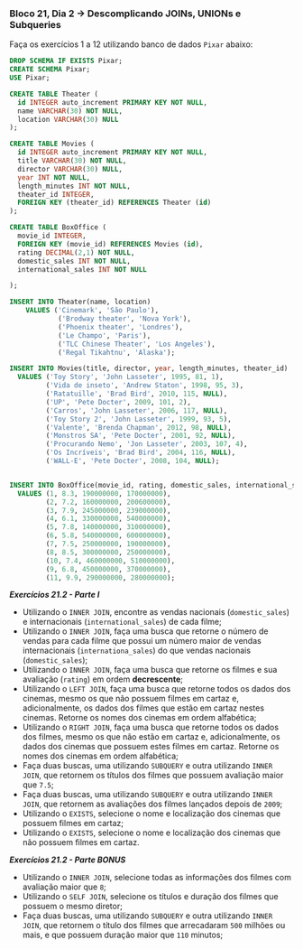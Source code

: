 ### Bloco 21, Dia 2 -> Descomplicando JOINs, UNIONs e Subqueries

Faça os exercícios 1 a 12 utilizando banco de dados `Pixar` abaixo:

```sql
DROP SCHEMA IF EXISTS Pixar;
CREATE SCHEMA Pixar;
USE Pixar;

CREATE TABLE Theater (
  id INTEGER auto_increment PRIMARY KEY NOT NULL,
  name VARCHAR(30) NOT NULL,
  location VARCHAR(30) NULL
);

CREATE TABLE Movies (
  id INTEGER auto_increment PRIMARY KEY NOT NULL,
  title VARCHAR(30) NOT NULL,
  director VARCHAR(30) NULL,
  year INT NOT NULL,
  length_minutes INT NOT NULL,
  theater_id INTEGER,
  FOREIGN KEY (theater_id) REFERENCES Theater (id)
);

CREATE TABLE BoxOffice (
  movie_id INTEGER,
  FOREIGN KEY (movie_id) REFERENCES Movies (id),
  rating DECIMAL(2,1) NOT NULL,
  domestic_sales INT NOT NULL,
  international_sales INT NOT NULL

);

INSERT INTO Theater(name, location)
    VALUES ('Cinemark', 'São Paulo'),
            ('Brodway theater', 'Nova York'),
            ('Phoenix theater', 'Londres'),
            ('Le Champo', 'Paris'),
            ('TLC Chinese Theater', 'Los Angeles'),
            ('Regal Tikahtnu', 'Alaska');

INSERT INTO Movies(title, director, year, length_minutes, theater_id)
  VALUES ('Toy Story', 'John Lasseter', 1995, 81, 1),
         ('Vida de inseto', 'Andrew Staton', 1998, 95, 3),
         ('Ratatuille', 'Brad Bird', 2010, 115, NULL),
         ('UP', 'Pete Docter', 2009, 101, 2),
         ('Carros', 'John Lasseter', 2006, 117, NULL),
         ('Toy Story 2', 'John Lasseter', 1999, 93, 5),
         ('Valente', 'Brenda Chapman', 2012, 98, NULL),
         ('Monstros SA', 'Pete Docter', 2001, 92, NULL),
         ('Procurando Nemo', 'Jon Lasseter', 2003, 107, 4),
         ('Os Incríveis', 'Brad Bird', 2004, 116, NULL),
         ('WALL-E', 'Pete Docter', 2008, 104, NULL);


INSERT INTO BoxOffice(movie_id, rating, domestic_sales, international_sales)
  VALUES (1, 8.3, 190000000, 170000000),
         (2, 7.2, 160000000, 200600000),
         (3, 7.9, 245000000, 239000000),
         (4, 6.1, 330000000, 540000000),
         (5, 7.8, 140000000, 310000000),
         (6, 5.8, 540000000, 600000000),
         (7, 7.5, 250000000, 190000000),
         (8, 8.5, 300000000, 250000000),
         (10, 7.4, 460000000, 510000000),
         (9, 6.8, 450000000, 370000000),
         (11, 9.9, 290000000, 280000000);
```


_**Exercícios 21.2 - Parte I**_

 - Utilizando o `INNER JOIN`, encontre as vendas nacionais (`domestic_sales`) e internacionais (`international_sales`) de cada filme;
 - Utilizando o `INNER JOIN`, faça uma busca que retorne o número de vendas para cada filme que possui um número maior de vendas internacionais (`internationa_sales`) do que vendas nacionais (`domestic_sales`);
 - Utilizando o `INNER JOIN`, faça uma busca que retorne os filmes e sua avaliação (`rating`) em ordem **decrescente**;
 - Utilizando o `LEFT JOIN`, faça uma busca que retorne todos os dados dos cinemas, mesmo os que não possuem filmes em cartaz e, adicionalmente, os dados dos filmes que estão em cartaz nestes cinemas. Retorne os nomes dos cinemas em ordem alfabética;
 - Utilizando o `RIGHT JOIN`, faça uma busca que retorne todos os dados dos filmes, mesmo os que não estão em cartaz e, adicionalmente, os dados dos cinemas que possuem estes filmes em cartaz. Retorne os nomes dos cinemas em ordem alfabética;
 - Faça duas buscas, uma utilizando `SUBQUERY` e outra utilizando `INNER JOIN`, que retornem os títulos dos filmes que possuem avaliação maior que `7.5`;
 - Faça duas buscas, uma utilizando `SUBQUERY` e outra utilizando `INNER JOIN`, que retornem as avaliações dos filmes lançados depois de `2009`;
 - Utilizando o `EXISTS`, selecione o nome e localização dos cinemas que possuem filmes em cartaz;
 - Utilizando o `EXISTS`, selecione o nome e localização dos cinemas que não possuem filmes em cartaz.


_**Exercícios 21.2 - Parte BONUS**_

 - Utilizando o `INNER JOIN`, selecione todas as informações dos filmes com avaliação maior que `8`;
 - Utilizando o `SELF JOIN`, selecione os títulos e duração dos filmes que possuem o mesmo diretor;
 - Faça duas buscas, uma utilizando `SUBQUERY` e outra utilizando `INNER JOIN`, que retornem o título dos filmes que arrecadaram `500` milhões ou mais, e que possuem duração maior que `110` minutos;

